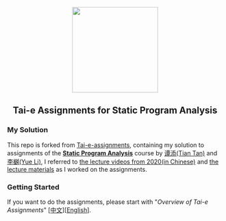 <div align="center">
  <a href="https://tai-e.pascal-lab.net/">
    <img src="https://tai-e.pascal-lab.net/o-tai-e.webp" height="200">
  </a>

## Tai-e Assignments for Static Program Analysis
</div>

### My Solution
This repo is forked from [Tai-e-assignments](https://github.com/pascal-lab/Tai-e-assignments), containing my solution to assignments of the [**Static Program Analysis**](https://tai-e.pascal-lab.net/lectures.html) course by [谭添(Tian Tan)](https://cs.nju.edu.cn/tiantan/index.htm) and [李樾(Yue Li)](https://cs.nju.edu.cn/yueli/index.htm), I referred to [the lecture videos from 2020(in Chinese)](https://www.bilibili.com/video/BV1b7411K7P4) and [the lecture materials](https://tai-e.pascal-lab.net/lectures.html) as I worked on the assignments.

### Getting Started

If you want to do the assignments, please start with "*Overview of Tai-e Assignments*" [[中文](https://tai-e.pascal-lab.net/intro/overview.html)][[English](https://tai-e.pascal-lab.net/en/intro/overview.html)].
